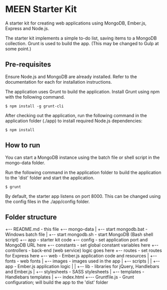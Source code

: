 MEEN Starter Kit
================

A starter kit for creating web applications using MongoDB, Ember.js, Express and Node.js.

The starter kit implements a simple to-do list, saving items to a MongoDB collection. Grunt is used to build the app. (This may be changed to Gulp at some point.)

Pre-requisites
--------------

Ensure Node.js and MongoDB are already installed. Refer to the documentation for each for installation instructions.

The application uses Grunt to build the application. Install Grunt using npm with the following command.

```
$ npm install -g grunt-cli
```

After checking out the application, run the following command in the application folder (./app) to install required Node.js dependencies:

```
$ npm install
```

How to run
----------

You can start a MongoDB instance using the batch file or shell script in the mongo-data folder.

Run the following command in the application folder to build the application to the 'dist' folder and start the application.

```
$ grunt
```

By default, the starter app listens on port 8000. This can be changed using the config files in the ./app/config folder. 


Folder structure
----------------

+-- README.md - this file
+-- mongo-data
|   +-- start mongodb.bat - Windows batch file
|   +-- start mongodb.sh - start MongoDB (Bash shell script)
+-- app - starter kit code
    +-- config - set application port and MongoDB URL here
    +-- constants - set global constant variables here
    +-- controllers - back-end (web service) logic goes here
    +-- routes - set routes for Express here
    +-- web - Ember.js application code and resources
    |   +-- fonts - web fonts
    |   +-- images - images used in the app
    |   +-- scripts
    |   |   +-- app - Ember.js application logic
    |   |   +-- lib - libraries for jQuery, Handlebars and Ember.js
    |   +-- stylesheets - SASS stylesheets
    |   +-- templates - Handlebars templates
    |   +-- index.html 
    +--- Gruntfile.js - Grunt configuration; will build the app to the 'dist' folder